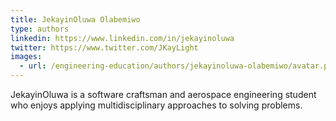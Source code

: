 ```yaml
---
title: JekayinOluwa Olabemiwo
type: authors
linkedin: https://www.linkedin.com/in/jekayinoluwa
twitter: https://www.twitter.com/JKayLight
images:
  - url: /engineering-education/authors/jekayinoluwa-olabemiwo/avatar.png 
---
```

JekayinOluwa is a software craftsman and aerospace engineering student who enjoys applying multidisciplinary approaches to solving problems.
